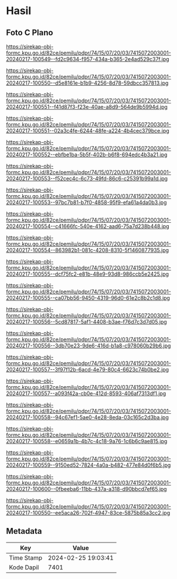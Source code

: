 # Hasil

## Foto C Plano

https://sirekap-obj-formc.kpu.go.id/82ce/pemilu/pdpr/74/15/07/20/03/7415072003001-20240217-100549--fd2c9634-f957-434a-b365-2e4ad529c37f.jpg

https://sirekap-obj-formc.kpu.go.id/82ce/pemilu/pdpr/74/15/07/20/03/7415072003001-20240217-100550--d5e8161e-b1b9-4256-8d78-59dbcc357813.jpg

https://sirekap-obj-formc.kpu.go.id/82ce/pemilu/pdpr/74/15/07/20/03/7415072003001-20240217-100551--f41d87f3-f23e-40ae-a8d9-564de9b5994d.jpg

https://sirekap-obj-formc.kpu.go.id/82ce/pemilu/pdpr/74/15/07/20/03/7415072003001-20240217-100551--02a3c4fe-6244-48fe-a224-4b4cec379bce.jpg

https://sirekap-obj-formc.kpu.go.id/82ce/pemilu/pdpr/74/15/07/20/03/7415072003001-20240217-100552--ebfbe1ba-5b5f-402b-b6f8-694edc4b3a21.jpg

https://sirekap-obj-formc.kpu.go.id/82ce/pemilu/pdpr/74/15/07/20/03/7415072003001-20240217-100553--f52cec4c-6c73-49fd-86c6-c25391b99a1d.jpg

https://sirekap-obj-formc.kpu.go.id/82ce/pemilu/pdpr/74/15/07/20/03/7415072003001-20240217-100553--97bc7b81-b7f0-4858-95f9-efa61a4da0b3.jpg

https://sirekap-obj-formc.kpu.go.id/82ce/pemilu/pdpr/74/15/07/20/03/7415072003001-20240217-100554--c41666fc-540e-4162-aad6-75a7d238b448.jpg

https://sirekap-obj-formc.kpu.go.id/82ce/pemilu/pdpr/74/15/07/20/03/7415072003001-20240217-100554--863982b1-081c-4208-8310-5f1460877935.jpg

https://sirekap-obj-formc.kpu.go.id/82ce/pemilu/pdpr/74/15/07/20/03/7415072003001-20240217-100555--dcf75fc2-e81b-48e9-93d8-986ccb5e2425.jpg

https://sirekap-obj-formc.kpu.go.id/82ce/pemilu/pdpr/74/15/07/20/03/7415072003001-20240217-100555--ca07bb56-9450-4319-96d0-61e2c8b2c1d8.jpg

https://sirekap-obj-formc.kpu.go.id/82ce/pemilu/pdpr/74/15/07/20/03/7415072003001-20240217-100556--5cd87817-5af1-4408-b3ae-f76d7c3d7d05.jpg

https://sirekap-obj-formc.kpu.go.id/82ce/pemilu/pdpr/74/15/07/20/03/7415072003001-20240217-100556--3db70e23-9de6-416d-b1a8-c978060b29b6.jpg

https://sirekap-obj-formc.kpu.go.id/82ce/pemilu/pdpr/74/15/07/20/03/7415072003001-20240217-100557--3f97f12b-6acd-4e79-80c4-6623c74b0be2.jpg

https://sirekap-obj-formc.kpu.go.id/82ce/pemilu/pdpr/74/15/07/20/03/7415072003001-20240217-100557--a093f42a-cb0e-412d-8593-406af7313df1.jpg

https://sirekap-obj-formc.kpu.go.id/82ce/pemilu/pdpr/74/15/07/20/03/7415072003001-20240217-100558--94c67ef1-5ae0-4e28-8eda-03c165c2d3ba.jpg

https://sirekap-obj-formc.kpu.go.id/82ce/pemilu/pdpr/74/15/07/20/03/7415072003001-20240217-100558--e0659a1b-4b7c-4c18-9a76-1c6b6c9ae815.jpg

https://sirekap-obj-formc.kpu.go.id/82ce/pemilu/pdpr/74/15/07/20/03/7415072003001-20240217-100559--9150ed52-7824-4a0a-b482-477e84d0f6b5.jpg

https://sirekap-obj-formc.kpu.go.id/82ce/pemilu/pdpr/74/15/07/20/03/7415072003001-20240217-100600--0fbeeba6-11bb-437a-a318-d90bbcd7ef65.jpg

https://sirekap-obj-formc.kpu.go.id/82ce/pemilu/pdpr/74/15/07/20/03/7415072003001-20240217-100550--ee5aca26-702f-4947-83ce-5875b85a3cc2.jpg


## Metadata

| Key        | Value               |
| ---------- | ------------------- |
| Time Stamp | 2024-02-25 19:03:41 |
| Kode Dapil | 7401                |



